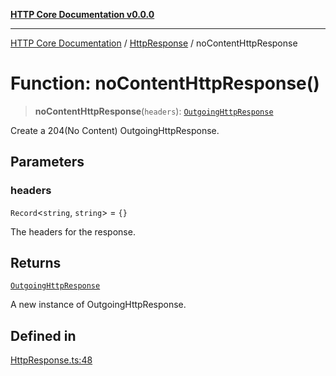 [**HTTP Core Documentation v0.0.0**](../../README.md)

***

[HTTP Core Documentation](../../modules.md) / [HttpResponse](../README.md) / noContentHttpResponse

# Function: noContentHttpResponse()

> **noContentHttpResponse**(`headers`): [`OutgoingHttpResponse`](../../OutgoingHttpResponse/classes/OutgoingHttpResponse.md)

Create a 204(No Content) OutgoingHttpResponse.

## Parameters

### headers

`Record`\<`string`, `string`\> = `{}`

The headers for the response.

## Returns

[`OutgoingHttpResponse`](../../OutgoingHttpResponse/classes/OutgoingHttpResponse.md)

A new instance of OutgoingHttpResponse.

## Defined in

[HttpResponse.ts:48](https://github.com/stonemjs/http-core/blob/24dd4b3f1e59fc19fb65fa5316121fe4b68e4f41/src/HttpResponse.ts#L48)
